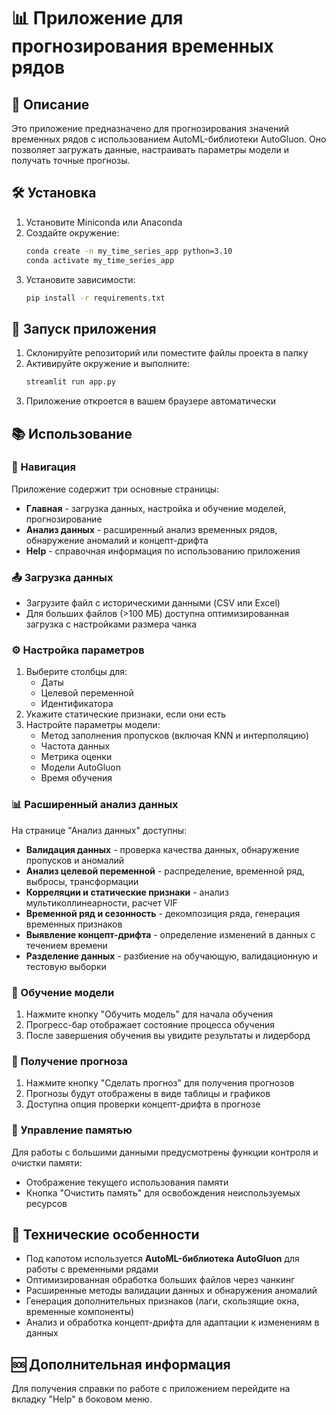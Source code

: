# 📊 Приложение для прогнозирования временных рядов

## 📝 Описание

Это приложение предназначено для прогнозирования значений временных рядов с использованием AutoML-библиотеки AutoGluon. Оно позволяет загружать данные, настраивать параметры модели и получать точные прогнозы.

## 🛠 Установка

1. Установите Miniconda или Anaconda
2. Создайте окружение:
   ```bash
   conda create -n my_time_series_app python=3.10
   conda activate my_time_series_app
   ```
3. Установите зависимости:
   ```bash
   pip install -r requirements.txt
   ```

## 🚀 Запуск приложения

1. Склонируйте репозиторий или поместите файлы проекта в папку
2. Активируйте окружение и выполните:
   ```bash
   streamlit run app.py
   ```
3. Приложение откроется в вашем браузере автоматически

## 📚 Использование

### 🧭 Навигация

Приложение содержит три основные страницы:
* **Главная** - загрузка данных, настройка и обучение моделей, прогнозирование
* **Анализ данных** - расширенный анализ временных рядов, обнаружение аномалий и концепт-дрифта
* **Help** - справочная информация по использованию приложения

### 📤 Загрузка данных

* Загрузите файл с историческими данными (CSV или Excel)
* Для больших файлов (>100 МБ) доступна оптимизированная загрузка с настройками размера чанка

### ⚙️ Настройка параметров

1. Выберите столбцы для:
   * Даты
   * Целевой переменной
   * Идентификатора
2. Укажите статические признаки, если они есть
3. Настройте параметры модели:
   * Метод заполнения пропусков (включая KNN и интерполяцию)
   * Частота данных
   * Метрика оценки
   * Модели AutoGluon
   * Время обучения

### 📊 Расширенный анализ данных

На странице "Анализ данных" доступны:

* **Валидация данных** - проверка качества данных, обнаружение пропусков и аномалий
* **Анализ целевой переменной** - распределение, временной ряд, выбросы, трансформации
* **Корреляции и статические признаки** - анализ мультиколлинеарности, расчет VIF
* **Временной ряд и сезонность** - декомпозиция ряда, генерация временных признаков
* **Выявление концепт-дрифта** - определение изменений в данных с течением времени
* **Разделение данных** - разбиение на обучающую, валидационную и тестовую выборки

### 🧠 Обучение модели

1. Нажмите кнопку "Обучить модель" для начала обучения
2. Прогресс-бар отображает состояние процесса обучения
3. После завершения обучения вы увидите результаты и лидерборд

### 🔮 Получение прогноза

1. Нажмите кнопку "Сделать прогноз" для получения прогнозов
2. Прогнозы будут отображены в виде таблицы и графиков
3. Доступна опция проверки концепт-дрифта в прогнозе

### 💾 Управление памятью

Для работы с большими данными предусмотрены функции контроля и очистки памяти:
* Отображение текущего использования памяти
* Кнопка "Очистить память" для освобождения неиспользуемых ресурсов

## 🔧 Технические особенности

* Под капотом используется **AutoML-библиотека AutoGluon** для работы с временными рядами
* Оптимизированная обработка больших файлов через чанкинг
* Расширенные методы валидации данных и обнаружения аномалий
* Генерация дополнительных признаков (лаги, скользящие окна, временные компоненты)
* Анализ и обработка концепт-дрифта для адаптации к изменениям в данных

## 🆘 Дополнительная информация

Для получения справки по работе с приложением перейдите на вкладку "Help" в боковом меню.